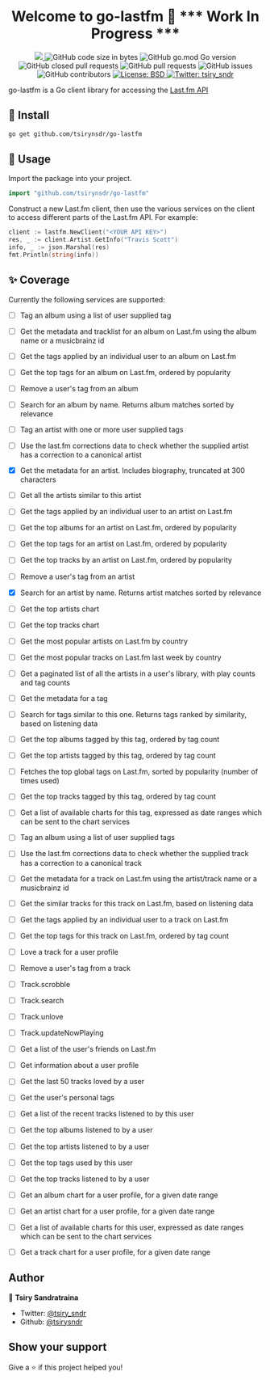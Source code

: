 <h1 align="center">Welcome to go-lastfm 👋 *** Work In Progress ***</h1>
<p>
  <p align="center">
  <a href="https://github.com/tsirysndr/go-lastfm/commits/master">
    <img src="https://img.shields.io/github/last-commit/tsirysndr/go-lastfm.svg" target="_blank" />
  </a>
  <img alt="GitHub code size in bytes" src="https://img.shields.io/github/languages/code-size/tsirysndr/go-lastfm">
  <img alt="GitHub go.mod Go version" src="https://img.shields.io/github/go-mod/go-version/tsirysndr/go-lastfm">
  <img alt="GitHub closed pull requests" src="https://img.shields.io/github/issues-pr-closed-raw/tsirysndr/go-lastfm">
  <img alt="GitHub pull requests" src="https://img.shields.io/github/issues-pr/tsirysndr/go-lastfm">
  <img alt="GitHub issues" src="https://img.shields.io/github/issues/tsirysndr/go-lastfm">
  <img alt="GitHub contributors" src="https://img.shields.io/github/contributors/tsirysndr/go-lastfm">
  <a href="https://github.com/tsirysndr/go-lastfm/blob/master/LICENSE">
    <img alt="License: BSD" src="https://img.shields.io/badge/license-BSD-green.svg" target="_blank" />
  </a>
  <a href="https://twitter.com/tsiry_sndr">
    <img alt="Twitter: tsiry_sndr" src="https://img.shields.io/twitter/follow/tsiry_sndr.svg?style=social" target="_blank" />
  </a>
</p>
</p>

go-lastfm is a Go client library for accessing the [Last.fm API](http://www.last.fm/api/)

## 🚚 Install

```sh
go get github.com/tsirynsdr/go-lastfm
```

## 🚀 Usage

Import the package into your project.

```Go
import "github.com/tsirynsdr/go-lastfm"
```

Construct a new Last.fm client, then use the various services on the client to access different parts of the Last.fm API. For example:

```Go
client := lastfm.NewClient("<YOUR API KEY>")
res, _ := client.Artist.GetInfo("Travis Scott")
info, _ := json.Marshal(res)
fmt.Println(string(info))
```

## ✨ Coverage

Currently the following services are supported:

- [ ] Tag an album using a list of user supplied tag
- [ ] Get the metadata and tracklist for an album on Last.fm using the album name or a musicbrainz id
- [ ] Get the tags applied by an individual user to an album on Last.fm
- [ ] Get the top tags for an album on Last.fm, ordered by popularity
- [ ] Remove a user's tag from an album
- [ ] Search for an album by name. Returns album matches sorted by relevance
- [ ] Tag an artist with one or more user supplied tags
- [ ] Use the last.fm corrections data to check whether the supplied artist has a correction to a canonical artist
- [x] Get the metadata for an artist. Includes biography, truncated at 300 characters
- [ ] Get all the artists similar to this artist
- [ ] Get the tags applied by an individual user to an artist on Last.fm
- [ ] Get the top albums for an artist on Last.fm, ordered by popularity
- [ ] Get the top tags for an artist on Last.fm, ordered by popularity
- [ ] Get the top tracks by an artist on Last.fm, ordered by popularity
- [ ] Remove a user's tag from an artist
- [x] Search for an artist by name. Returns artist matches sorted by relevance
- [ ] Get the top artists chart
- [ ] Get the top tracks chart 
- [ ] Get the most popular artists on Last.fm by country
- [ ] Get the most popular tracks on Last.fm last week by country
- [ ] Get a paginated list of all the artists in a user's library, with play counts and tag counts
- [ ] Get the metadata for a tag
- [ ] Search for tags similar to this one. Returns tags ranked by similarity, based on listening data
- [ ] Get the top albums tagged by this tag, ordered by tag count
- [ ] Get the top artists tagged by this tag, ordered by tag count
- [ ] Fetches the top global tags on Last.fm, sorted by popularity (number of times used)
- [ ] Get the top tracks tagged by this tag, ordered by tag count
- [ ] Get a list of available charts for this tag, expressed as date ranges which can be sent to the chart services
- [ ] Tag an album using a list of user supplied tags
- [ ] Use the last.fm corrections data to check whether the supplied track has a correction to a canonical track
- [ ] Get the metadata for a track on Last.fm using the artist/track name or a musicbrainz id
- [ ] Get the similar tracks for this track on Last.fm, based on listening data
- [ ] Get the tags applied by an individual user to a track on Last.fm
- [ ] Get the top tags for this track on Last.fm, ordered by tag count
- [ ] Love a track for a user profile
- [ ] Remove a user's tag from a track
- [ ] Track.scrobble
- [ ] Track.search
- [ ] Track.unlove
- [ ] Track.updateNowPlaying
- [ ] Get a list of the user's friends on Last.fm
- [ ] Get information about a user profile
- [ ] Get the last 50 tracks loved by a user
- [ ] Get the user's personal tags
- [ ] Get a list of the recent tracks listened to by this user
- [ ] Get the top albums listened to by a user
- [ ] Get the top artists listened to by a user
- [ ] Get the top tags used by this user
- [ ] Get the top tracks listened to by a user
- [ ] Get an album chart for a user profile, for a given date range
- [ ] Get an artist chart for a user profile, for a given date range
- [ ] Get a list of available charts for this user, expressed as date ranges which can be sent to the chart services
- [ ] Get a track chart for a user profile, for a given date range


## Author

👤 **Tsiry Sandratraina**

* Twitter: [@tsiry_sndr](https://twitter.com/tsiry_sndr)
* Github: [@tsirysndr](https://github.com/tsirysndr)

## Show your support

Give a ⭐️ if this project helped you!
